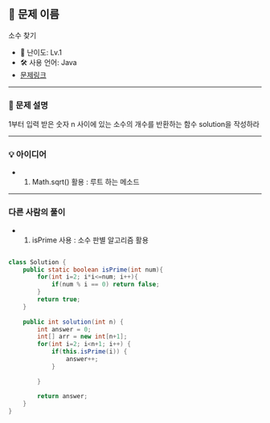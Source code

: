 ## 📘 문제 이름
소수 찾기

- 🧩 난이도: Lv.1
- 🛠 사용 언어: Java
- [문제링크](https://school.programmers.co.kr/learn/courses/30/lessons/12921)

---

### 🧠 문제 설명
1부터 입력 받은 숫자 n 사이에 있는 소수의 개수를 반환하는 함수 solution을 작성하라


---



### 💡 아이디어
- 1. Math.sqrt() 활용 : 루트 하는 메소드






---



### 다른 사람의 풀이

- 1. isPrime 사용 : 소수 판별 알고리즘 활용

```java

class Solution {
    public static boolean isPrime(int num){
        for(int i=2; i*i<=num; i++){
            if(num % i == 0) return false;
        }
        return true;
    }
    
    public int solution(int n) {
        int answer = 0;
        int[] arr = new int[n+1];
        for(int i=2; i<n+1; i++) {
            if(this.isPrime(i)) {
                answer++;
            }
                
        }
        
        return answer;
    }
}

```